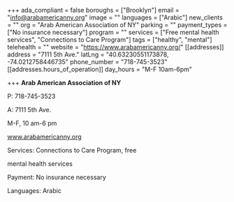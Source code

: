 +++
ada_compliant = false
boroughs = ["Brooklyn"]
email = "info@arabamericanny.org"
image = ""
languages = ["Arabic"]
new_clients = ""
org = "Arab American Association of NY"
parking = ""
payment_types = ["No insurance necessary"]
program = ""
services = ["Free mental health services", "Connections to Care Program"]
tags = ["healthy", "mental"]
telehealth = ""
website = "https://www.arabamericanny.org/"
[[addresses]]
address = "7111 5th Ave."
latLng = "40.63230551173878, -74.0212758446735"
phone_number = "718-745-3523"
[[addresses.hours_of_operation]]
day_hours = "M-F 10am-6pm"

+++
**Arab American Association of NY**

P: 718-745-3523

A: 7111 5th Ave.

M-F, 10 am-6 pm

www.arabamericanny.org

Services: Connections to Care Program, free

mental health services

Payment: No insurance necessary

Languages: Arabic
